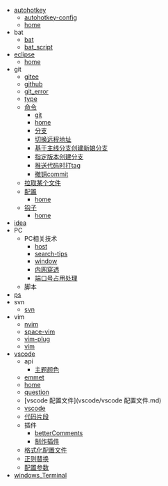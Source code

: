 * [autohotkey](autohotkey/index.md)
  * [autohotkey-config](autohotkey/autohotkey-config.md)
  * [home](autohotkey/index.md)
* bat
  * [bat](bat/bat.md)
  * [bat_script](bat/bat_script.md)
* [eclipse](eclipse/index.md)
  * [home](eclipse/index.md)
* git
  * [gitee](git/gitee.md)
  * [github](git/github.md)
  * [git_error](git/git_error.md)
  * [type](git/type.md)
  * [命令](git/命令/index.md)
    * [git](git/命令/git.md)
    * [home](git/命令/index.md)
    * [分支](git/命令/分支.md)
    * [切换远程地址](git/命令/切换远程地址.md)
    * [基于主线分支创建新娘分支](git/命令/基于主线分支创建新娘分支.md)
    * [指定版本创建分支](git/命令/指定版本创建分支.md)
    * [推送代码时打tag](git/命令/推送代码时打tag.md)
    * [撤销commit](git/命令/撤销commit.md)
  * [拉取某个文件](git/拉取某个文件.md)
  * [配置](git/配置/index.md)
    * [home](git/配置/index.md)
  * [钩子](git/钩子/index.md)
    * [home](git/钩子/index.md)
* [idea](idea.md)
* PC
  * PC相关技术
    * [host](PC/PC相关技术/host.md)
    * [search-tips](PC/PC相关技术/search-tips.md)
    * [window](PC/PC相关技术/window.md)
    * [内网穿透](PC/PC相关技术/内网穿透.md)
    * [端口号占用处理](PC/PC相关技术/端口号占用处理.md)
  * 脚本
* [ps](ps.md)
* svn
  * [svn](svn/svn.md)
* vim
  * [nvim](vim/nvim.md)
  * [space-vim](vim/space-vim.md)
  * [vim-plug](vim/vim-plug.md)
  * [vim](vim/vim.md)
* [vscode](vscode/index.md)
  * api
    * [主题颜色](vscode/api/主题颜色.md)
  * [emmet](vscode/emmet.md)
  * [home](vscode/index.md)
  * [question](vscode/question.md)
  * [vscode 配置文件](vscode/vscode 配置文件.md)
  * [vscode](vscode/vscode.md)
  * [代码片段](vscode/代码片段.md)
  * 插件
    * [betterComments](vscode/插件/betterComments.md)
    * [制作插件](vscode/插件/制作插件.md)
  * [格式化配置文件](vscode/格式化配置文件.md)
  * [正则替换](vscode/正则替换.md)
  * [配置参数](vscode/配置参数.md)
* [windows_Terminal](windows_Terminal.md)
